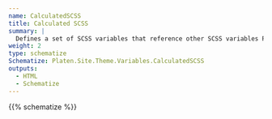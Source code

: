 ```yaml
---
name: CalculatedSCSS
title: Calculated SCSS
summary: |
  Defines a set of SCSS variables that reference other SCSS variables Platen uses to determine how to display the site.
weight: 2
type: schematize
Schematize: Platen.Site.Theme.Variables.CalculatedSCSS
outputs:
  - HTML
  - Schematize
---
```


{{% schematize %}}
